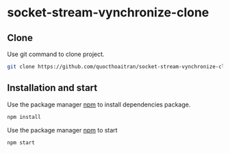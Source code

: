 # socket-stream-vynchronize-clone
## Clone

Use git command to clone project.

```bash
git clone https://github.com/quocthoaitran/socket-stream-vynchronize-clone.git.
```

## Installation and start

Use the package manager [npm](https://www.npmjs.com/) to install dependencies package.

```bash
npm install
```

Use the package manager [npm](https://www.npmjs.com/) to start

```bash
npm start
```
